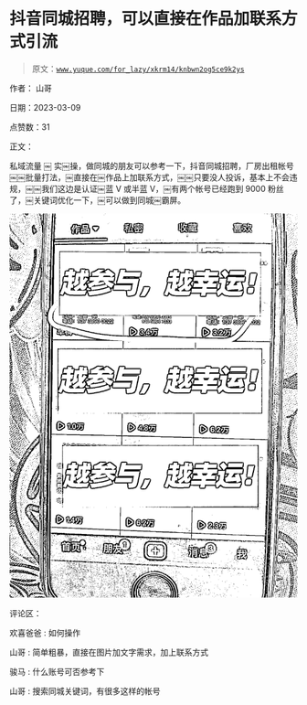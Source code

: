 # 抖音同城招聘，可以直接在作品加联系方式引流

> 原文：[`www.yuque.com/for_lazy/xkrm14/knbwn2og5ce9k2ys`](https://www.yuque.com/for_lazy/xkrm14/knbwn2og5ce9k2ys)



作者： 山哥 

日期：2023-03-09 

点赞数：31 

正文： 

私域流量 ￼ 实￼操，做同城的朋友可以参考一下，抖音同城招聘，厂房出租帐号￼￼批量打法，￼直接在￼作品上加联系方式，￼￼只要没人投诉，基本上不会违规，￼￼我们这边是认证￼蓝 V 或半蓝 V，￼有两个帐号已经跑到 9000 粉丝了，￼关键词优化一下，￼可以做到同城￼霸屏。 

![](img/d32f7559767d65d2b61983d163d98425.png)  

评论区： 

欢喜爸爸 : 如何操作 

山哥 : 简单粗暴，直接在图片加文字需求，加上联系方式 

骏马 : 什么账号可否参考下 

山哥 : 搜索同城关键词，有很多这样的帐号 


